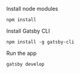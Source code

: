Install node modules

`npm install`

Install Gatsby CLI

`npm install -g gatsby-cli`

Run the app

`gatsby develop`
